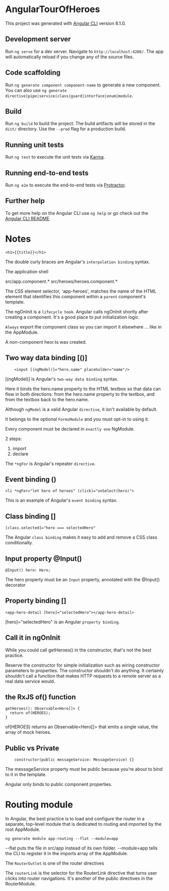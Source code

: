 # AngularTourOfHeroes

This project was generated with [Angular CLI](https://github.com/angular/angular-cli) version 8.1.0.

## Development server

Run `ng serve` for a dev server. Navigate to `http://localhost:4200/`. The app will automatically reload if you change any of the source files.

## Code scaffolding

Run `ng generate component component-name` to generate a new component. You can also use `ng generate directive|pipe|service|class|guard|interface|enum|module`.

## Build

Run `ng build` to build the project. The build artifacts will be stored in the `dist/` directory. Use the `--prod` flag for a production build.

## Running unit tests

Run `ng test` to execute the unit tests via [Karma](https://karma-runner.github.io).

## Running end-to-end tests

Run `ng e2e` to execute the end-to-end tests via [Protractor](http://www.protractortest.org/).

## Further help

To get more help on the Angular CLI use `ng help` or go check out the [Angular CLI README](https://github.com/angular/angular-cli/blob/master/README.md).

# Notes

```
<h1>{{title}}</h1>
```

The double curly braces are Angular's `interpolation binding` syntax.

The application shell

src/app.component.*
src/heroes/heroes.component.*

The CSS element selector, 'app-heroes', matches the name of the HTML element that identifies this component within a `parent` component's template.

The ngOnInit is a `lifecycle hook`. Angular calls ngOnInit shortly after creating a component. It's a good place to put initialization logic.

`Always` export the component class so you can import it elsewhere ... like in the AppModule.

A non-component heor.ts was created.

## Two way data binding [()]

```
    <input [(ngModel)]="hero.name" placeholder="name"/>
```

[(ngModel)] is Angular's `two-way data binding` syntax.

Here it binds the hero.name property to the HTML textbox so that data can flow in both directions: from the hero.name property to the textbox, and from the textbox back to the hero.name.

Although `ngModel` is a valid Angular `directive`, it isn't available by default.

It belongs to the optional `FormsModule` and you must opt-in to using it.

Every component must be declared in `exactly one` NgModule.

2 steps:
1. import
2. declare

The `*ngFor` is Angular's repeater `directive`.

## Event binding ()

```
<li *ngFor="let hero of heroes" (click)="onSelect(hero)">
```

This is an example of Angular's `event binding` syntax.

## Class binding []

```
[class.selected]="hero === selectedHero"
```

The Angular `class binding` makes it easy to add and remove a CSS class conditionally.

## Input property @Input()

```
@Input() hero: Hero;
```

The hero property must be an `Input` property, annotated with the @Input() decorator

## Property binding []

```
<app-hero-detail [hero]="selectedHero"></app-hero-detail>
```

[hero]="selectedHero" is an Angular `property binding`.


## Call it in ngOnInit

While you could call getHeroes() in the constructor, that's not the best practice.

Reserve the constructor for simple initialization such as wiring constructor parameters to properties. The constructor shouldn't do anything. It certainly shouldn't call a function that makes HTTP requests to a remote server as a real data service would.


## the RxJS of() function

```
getHeroes(): Observable<Hero[]> {
  return of(HEROES);
}
```

of(HEROES) returns an Observable<Hero[]> that emits a single value, the array of mock heroes.

## Public vs Private

```
    constructor(public messageService: MessageService) {}
```

The messageService property must be public because you're about to bind to it in the template.

Angular only binds to public component properties.

# Routing module

In Angular, the best practice is to load and configure the router in a separate, top-level module that is dedicated to routing and imported by the root AppModule.

```
ng generate module app-routing --flat --module=app
```

--flat puts the file in src/app instead of its own folder.
--module=app tells the CLI to register it in the imports array of the AppModule.

The `RouterOutlet` is one of the router directives

The `routerLink` is the selector for the RouterLink directive that turns user clicks into router navigations. It's another of the public directives in the RouterModule.

